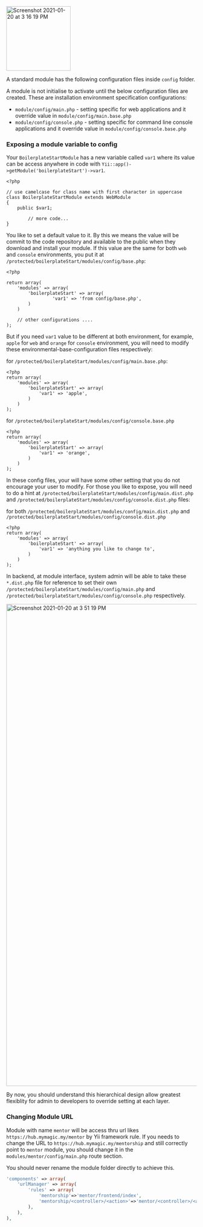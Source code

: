<img width="170" alt="Screenshot 2021-01-20 at 3 16 19 PM" src="https://user-images.githubusercontent.com/5336690/105140715-10e78480-5b33-11eb-999f-2c5975e5692b.png">

A standard module has the following configuration files inside `config` folder.

A module is not initialise to activate until the below configuration files are created. These are installation environment specification configurations:
  * `module/config/main.php` - setting specific for web applications and it override value in `module/config/main.base.php`
  * `module/config/console.php` - setting specific for command line console applications and it override value in `module/config/console.base.php`

### Exposing a module variable to config
Your `BoilerplateStartModule` has a new variable called `var1` where its value can be access anywhere in code with `Yii::app()->getModule('boilerplateStart')->var1`.
```
<?php

// use camelcase for class name with first character in uppercase
class BoilerplateStartModule extends WebModule
{
	public $var1;

        // more code...
}
```

You like to set a default value to it. By this we means the value will be commit to the code repository and available to the public when they download and install your module. If this value are the same for both `web` and `console` environments, you put it at `/protected/boilerplateStart/modules/config/base.php`:
```
<?php

return array(
	'modules' => array(
		'boilerplateStart' => array(
                 'var1' => 'from config/base.php',
        )
    )

    // other configurations ....
);
```

But if you need `var1` value to be different at both environment, for example, `apple` for `web` and `orange` for `console` environment, you will need to modify these environmental-base-configuration files respectively:

for `/protected/boilerplateStart/modules/config/main.base.php`:
```
<?php
return array(
	'modules' => array(
		'boilerplateStart' => array(
			'var1' => 'apple',
		)
	)
);
```

for `/protected/boilerplateStart/modules/config/console.base.php`
```
<?php
return array(
	'modules' => array(
		'boilerplateStart' => array(
			'var1' => 'orange',
		)
	)
);
```

In these config files, your will have some other setting that you do not encourage your user to modify. For those you like to expose, you will need to do a hint at `/protected/boilerplateStart/modules/config/main.dist.php` and `/protected/boilerplateStart/modules/config/console.dist.php` files:

for both `/protected/boilerplateStart/modules/config/main.dist.php` and `/protected/boilerplateStart/modules/config/console.dist.php`
```
<?php
return array(
	'modules' => array(
		'boilerplateStart' => array(
			'var1' => 'anything you like to change to',
		)
	)
);
```

In backend, at module interface, system admin will be able to take these `*.dist.php` file for reference to set their own `/protected/boilerplateStart/modules/config/main.php` and `/protected/boilerplateStart/modules/config/console.php` respectively.

<img width="1271" alt="Screenshot 2021-01-20 at 3 51 19 PM" src="https://user-images.githubusercontent.com/5336690/105143955-835a6380-5b37-11eb-9735-a0c5f0f1d194.png">

By now, you should understand this hierarchical design allow greatest flexiblity for admin to developers to override setting at each layer.

### Changing Module URL
Module with name `mentor` will be access thru url likes `https://hub.mymagic.my/mentor` by Yii framework rule. If you needs to change the URL to `https://hub.mymagic.my/mentorship` and still correctly point to `mentor` module, you should change it in the `modules/mentor/config/main.php` route section.

You should never rename the module folder directly to achieve this. 

``` php
'components' => array(
    'urlManager' => array(
        'rules' => array(
            'mentorship'=>'mentor/frontend/index',
            'mentorship/<controller>/<action>'=>'mentor/<controller>/<action>/*',
        ),
    ),
),
```